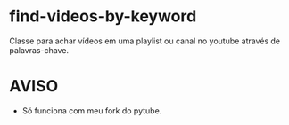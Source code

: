 # find-videos-by-keyword
Classe para achar vídeos em uma playlist ou canal no youtube através de palavras-chave.

# AVISO
* Só funciona com meu fork do pytube.
